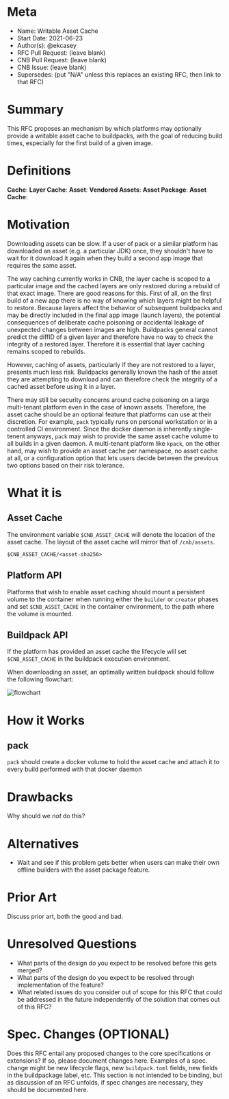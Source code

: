 # Meta
[meta]: #meta
- Name: Writable Asset Cache
- Start Date: 2021-06-23
- Author(s): @ekcasey
- RFC Pull Request: (leave blank)
- CNB Pull Request: (leave blank)
- CNB Issue: (leave blank)
- Supersedes: (put "N/A" unless this replaces an existing RFC, then link to that RFC)

# Summary
[summary]: #summary

This RFC proposes an mechanism by which platforms may optionally provide a writable asset cache to buildpacks, with the goal of reducing build times, especially for the first build of a given image.

# Definitions
[definitions]: #definitions

**Cache**:
**Layer Cache**:
**Asset**:
**Vendored Assets**:
**Asset Package**:
**Asset Cache**:

# Motivation
[motivation]: #motivation

Downloading assets can be slow. If a user of pack or a similar platform has downloaded an asset (e.g. a particular JDK) once, they shouldn't have to wait for it download it again when they build a second app image that requires the same asset.

The way caching currently works in CNB, the layer cache is scoped to a particular image and the cached layers are only restored during a rebuild of that exact image. There are good reasons for this. First of all, on the first build of a new app there is no way of knowing which layers might be helpful to restore. Because layers affect the behavior of subsequent buildpacks and may be directly included in the final app image (launch layers), the potential consequences of deliberate cache poisoning or accidental leakage of unexpected changes between images are high. Buildpacks general cannot predict the diffID of a given layer and therefore have no way to check the integrity of a restored layer. Therefore it is essential that layer caching remains scoped to rebuilds.

However, caching of assets, particularly if they are not restored to a layer, presents much less risk. Buildpacks generally known the hash of the asset they are attempting to download and can therefore check the integrity of a cached asset before using it in a layer.

There may still be security concerns around cache poisoning on a large multi-tenant platform even in the case of known assets. Therefore, the asset cache should be an optional feature that platforms can use at their discretion. For example, `pack` typically runs on personal workstation or in a controlled CI environment. Since the docker daemon is inherently single-tenent anyways, `pack` may wish to provide the same asset cache volume to all builds in a given daemon. A multi-tenant platform like `kpack`, on the other hand, may wish to provide an asset cache per namespace, no asset cache at all, or a configuration option that lets users decide between the previous two options based on their risk tolerance. 

# What it is
[what-it-is]: #what-it-is

## Asset Cache
The environment variable `$CNB_ASSET_CACHE` will denote the location of the asset cache. The layout of the asset cache will mirror that of `/cnb/assets`.

```
$CNB_ASSET_CACHE/<asset-sha256>
```

## Platform API
Platforms that wish to enable asset caching should mount a persistent volume to the container when running either the `builder` or `creator` phases and set `$CNB_ASSET_CACHE` in the container environment, to the path where the volume is mounted.

## Buildpack API
If the platform has provided an asset cache the lifecycle will set `$CNB_ASSET_CACHE` in the buildpack execution environment.

When downloading an asset, an optimally written buildpack should follow the following flowchart:

![flowchart](https://docs.google.com/drawings/d/1cY91fi9DGSAK9BKO8kcjQSXaNnE-9suk2gDfRgxeHlY/export/png)


# How it Works
[how-it-works]: #how-it-works

## pack

`pack` should create a docker volume to hold the asset cache and attach it to every build performed with that docker daemon

# Drawbacks
[drawbacks]: #drawbacks

Why should we *not* do this?

# Alternatives
[alternatives]: #alternatives

- Wait and see if this problem gets better when users can make their own offline builders with the asset package feature.

# Prior Art
[prior-art]: #prior-art

Discuss prior art, both the good and bad.

# Unresolved Questions
[unresolved-questions]: #unresolved-questions

- What parts of the design do you expect to be resolved before this gets merged?
- What parts of the design do you expect to be resolved through implementation of the feature?
- What related issues do you consider out of scope for this RFC that could be addressed in the future independently of the solution that comes out of this RFC?

# Spec. Changes (OPTIONAL)
[spec-changes]: #spec-changes
Does this RFC entail any proposed changes to the core specifications or extensions? If so, please document changes here.
Examples of a spec. change might be new lifecycle flags, new `buildpack.toml` fields, new fields in the buildpackage label, etc.
This section is not intended to be binding, but as discussion of an RFC unfolds, if spec changes are necessary, they should be documented here.
